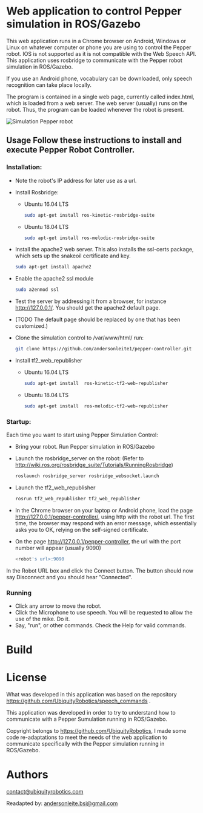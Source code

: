 # Web application to control Pepper simulation in ROS/Gazebo

This web application runs in a Chrome browser on Android, Windows or Linux on whatever computer or phone you are using to control the Pepper robot. IOS is not supported as it is not compatible with the Web Speech API. This application uses rosbridge to communicate with the Pepper robot simulation in ROS/Gazebo.

If you use an Android phone, vocabulary can be downloaded, only speech recognition can take place locally.

The program is contained in a single web page, currently called index.html, which is loaded from a web server. The web server (usually) runs on the robot. Thus, the program can be loaded whenever the robot is present.

<!-- ![Simulation Pepper robot](https://github.com/andersonleite1/pepper-controller/blob/main/assets/images/simulation-pepper.gif) -->
<img src="https://github.com/andersonleite1/pepper-controller/blob/main/assets/images/simulation-pepper.gif" alt="Simulation Pepper robot"/>

## Usage Follow these instructions to install and execute Pepper Robot Controller.

### Installation: 

- Note the robot's IP address for later use as a url.

- Install Rosbridge:

  - Ubuntu 16.04 LTS

    ```bash
    sudo apt-get install ros-kinetic-rosbridge-suite
    ```
    
   - Ubuntu 18.04 LTS
  
     ```bash
     sudo apt-get install ros-melodic-rosbridge-suite
     ```
  
- Install the apache2 web server. This also installs the ssl-certs package, which sets up the snakeoil certificate and key.

  ```bash
  sudo apt-get install apache2
  ```

  

- Enable the apache2 ssl module

  ```bash
  sudo a2enmod ssl
  ```

- Test the server by addressing it from a browser, for instance http://127.0.0.1/. You should get the apache2 default page.

- (TODO The default page should be replaced by one that has been customized.)

- Clone the simulation control to /var/www/html/ run:
  ```bash
  git clone https://github.com/andersonleite1/pepper-controller.git
  ```

- Install tf2_web_republisher

  - Ubuntu 16.04 LTS

    ```bash
    sudo apt-get install  ros-kinetic-tf2-web-republisher
    ```

  - Ubuntu 18.04 LTS

    ```bash
    sudo apt-get install  ros-melodic-tf2-web-republisher
    ```

### Startup: 
Each time you want to start using Pepper Simulation Control:

- Bring your robot. Run Pepper simulation in ROS/Gazebo

- Launch the rosbridge_server on the robot: (Refer to http://wiki.ros.org/rosbridge_suite/Tutorials/RunningRosbridge)
  
  ```bash
  roslaunch rosbridge_server rosbridge_websocket.launch
  ```

- Launch the tf2_web_republisher
  ```bash
  rosrun tf2_web_republisher tf2_web_republisher
  ```

- In the Chrome browser on your laptop or Android phone, load the page http://127.0.0.1/pepper-controller/, using http with the robot url. The first time, the browser may respond with an error message, which essentially asks you to OK, relying on the self-signed certificate.

- On the page http://127.0.0.1/pepper-controller, the url with the port number will appear (usually 9090)

  ```bash
  <robot's url>:9090 
  ```

In the Robot URL box and click the Connect button. The button should now say Disconnect and you should hear "Connected".


### Running

- Click any arrow to move the robot.
- Click the Microphone to use speech. You will be requested to allow the use of the mike. Do it.
- Say, "run", or other commands. Check the Help for valid commands.



# Build

# License

What was developed in this application was based on the repository https://github.com/UbiquityRobotics/speech_commands .

This application was developed in order to try to understand how to communicate with a Pepper Sumulation running in ROS/Gazebo.

Copyright belongs to https://github.com/UbiquityRobotics, I made some code re-adaptations to meet the needs of the web application to communicate specifically with the Pepper simulation running in ROS/Gazebo.

# Authors

contact@ubiquityrobotics.com

Readapted by: andersonleite.bsi@gmail.com 
